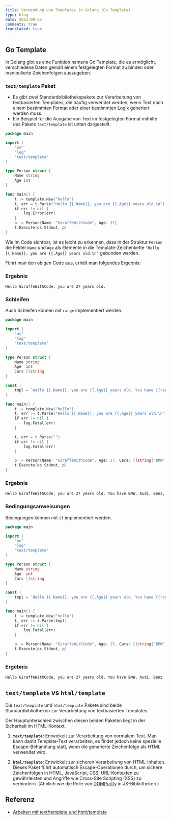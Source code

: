 ```yaml
---
title: Verwendung von Templates in Golang (Go Template)
type: blog
date: 2023-09-23
comments: true
translated: true
---
```

## Go Template

In Golang gibt es eine Funktion namens Go Template, die es ermöglicht, verschiedene Daten gemäß einem festgelegten Format zu binden oder manipulierte Zeichenfolgen auszugeben.

### `text/template` Paket
- Es gibt zwei Standardbibliothekspakete zur Verarbeitung von textbasierten Templates, die häufig verwendet werden, wenn Text nach einem bestimmten Format oder einer bestimmten Logik generiert werden muss.
- Ein Beispiel für die Ausgabe von Text im festgelegten Format mithilfe des Pakets `text/template` ist unten dargestellt.

```go
package main 

import ( 
	"os" 
	"log"
	"text/template" 
) 

type Person struct { 
	Name string 
	Age int 
} 

func main() { 
	t := template.New("hello") 
	t, err = t.Parse("Hello {{.Name}}, you are {{.Age}} years old.\n") 
	if err != nil {
		log.Error(err)
	}
	p := Person{Name: "GiraffeWithCode", Age: 27} 
	t.Execute(os.Stdout, p) 
}
```

Wie im Code sichtbar, ist es leicht zu erkennen, dass in der Struktur `Person` die Felder `Name` und `Age` als Elemente in die Template-Zeichenkette `"Hello {{.Name}}, you are {{.Age}} years old.\n"` gebunden werden.

Führt man den obigen Code aus, erhält man folgendes Ergebnis:

### Ergebnis
```
Hello GiraffeWithCode, you are 27 years old.
```

### Schleifen
Auch Schleifen können mit `range` implementiert werden.

```go
package main

import (
    "os"
    "log"
    "text/template"
)

type Person struct {
    Name string
    Age  int
    Cars []string
}

const (
	tmpl = `Hello {{.Name}}, you are {{.Age}} years old. You have {{range .Cars}}{{.}}, {{end}}`
)

func main() {
    t := template.New("hello")
    t, err := t.Parse("Hello {{.Name}}, you are {{.Age}} years old.\n")
    if err != nil {
        log.Fatal(err)
    }

    t, err = t.Parse("")
    if err != nil {
        log.Fatal(err)
    }

    p := Person{Name: "GiraffeWithCode", Age: 27, Cars: []string{"BMW", "Audi", "Benz"}}
    t.Execute(os.Stdout, p)
}
```

### Ergebnis
```
Hello GiraffeWithCode, you are 27 years old. You have BMW, Audi, Benz,
```

### Bedingungsanweisungen
Bedingungen können mit `if` implementiert werden.

```go
package main

import (
    "os"
    "log"
    "text/template"
)

type Person struct {
    Name string
    Age  int
    Cars []string
}

const (
    tmpl = `Hello {{.Name}}, you are {{.Age}} years old. You have {{range .Cars}}{{.}}, {{end}}{{if .Cars}}{{else}}no car{{end}}`
)

func main() {
    t := template.New("hello")
    t, err := t.Parse(tmpl)
    if err != nil {
        log.Fatal(err)
    }

    p := Person{Name: "GiraffeWithCode", Age: 27, Cars: []string{"BMW", "Audi", "Benz"}}
    t.Execute(os.Stdout, p)
}
```

### Ergebnis
```
Hello GiraffeWithCode, you are 27 years old. You have BMW, Audi, Benz
```

## `text/template` vs `html/template`
Die `text/template` und `html/template` Pakete sind beide Standardbibliotheken zur Verarbeitung von textbasierten Templates.

Der Hauptunterschied zwischen diesen beiden Paketen liegt in der Sicherheit im HTML-Kontext.
1. **`text/template`:** Entwickelt zur Verarbeitung von normalem Text. Man kann damit Template-Text verarbeiten, es findet jedoch keine spezielle Escape-Behandlung statt, wenn die generierte Zeichenfolge als HTML verwendet wird.

2. **`html/template`:** Entwickelt zur sicheren Verarbeitung von HTML-Inhalten. Dieses Paket führt automatisch Escape-Operationen durch, um sichere Zeichenfolgen in HTML, JavaScript, CSS, URL-Kontexten zu gewährleisten und Angriffe wie Cross-Site Scripting (XSS) zu verhindern. (Ähnlich wie die Rolle von [DOMPurify](https://github.com/cure53/DOMPurify) in JS-Bibliotheken.)

## Referenz
- [Arbeiten mit text/template und html/template](https://subscription.packtpub.com/book/programming/9781789800982/1/ch01lvl1sec08/working-with-text-template-and-html-template)